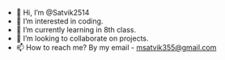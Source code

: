 - 👋 Hi, I’m @Satvik2514
- 👀 I’m interested in coding.
- 🌱 I’m currently learning in 8th class.
- 💞️ I’m looking to collaborate on projects.
- 📫 How to reach me? By my email - msatvik355@gmail.com

<!---
Satvik2514/Satvik2514 is a ✨ special ✨ repository because its `README.md` (this file) appears on your GitHub profile.
You can click the Preview link to take a look at your changes.
--->
